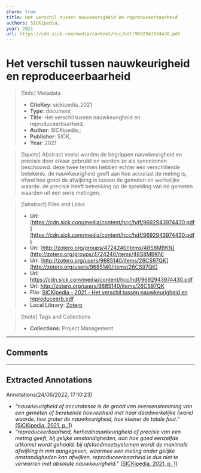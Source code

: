 ```yaml
---
share: true
title: Het verschil tussen nauwkeurigheid en reproduceerbaarheid
authors: SICKipedia,
year: 2021 
url: https://cdn.sick.com/media/content/hcc/hdf/9692943974430.pdf
---
```


# Het verschil tussen nauwkeurigheid en reproduceerbaarheid

> [!info] Metadata
> - **CiteKey**: sickipedia_2021
> - **Type**: document
> - **Title**: Het verschil tussen nauwkeurigheid en reproduceerbaarheid, 
> - **Author**: SICKipedia,;  
> - **Publisher**: SICK,
> - **Year**: 2021 

> [!quote] Abstract
> veelal worden de begrippen nauwkeurigheid en precisie door elkaar gebruikt en worden ze als synoniemen beschouwd. deze twee termen hebben echter een verschillende betekenis. de nauwkeurigheid geeft aan hoe accuraat de meting is, ofwel hoe groot de afwijking is tussen de gemeten en werkelijke waarde. de precisie heeft betrekking op de spreiding van de gemeten waarden uit een serie metingen.

> [!abstract] Files and Links
> - **Url**: [https://cdn.sick.com/media/content/hcc/hdf/9692943974430.pdf](https://cdn.sick.com/media/content/hcc/hdf/9692943974430.pdf)
> - **Uri**: [http://zotero.org/groups/4724240/items/48S8MBKN](http://zotero.org/groups/4724240/items/48S8MBKN)
> - **Uri**: [http://zotero.org/users/9685140/items/26CS97QK](http://zotero.org/users/9685140/items/26CS97QK)
> - **Url**: https://cdn.sick.com/media/content/hcc/hdf/9692943974430.pdf
> - **Uri**: http://zotero.org/users/9685140/items/26CS97QK
> - **File**: [SICKipedia - 2021 - Het verschil tussen nauwkeurigheid en reproduceerb.pdf](file://C:%5CUsers%5C20003936%5CZotero%5Cstorage%5CG3WI6V7R%5CSICKipedia%2520-%25202021%2520-%2520Het%2520verschil%2520tussen%2520nauwkeurigheid%2520en%2520reproduceerb.pdf)
> - **Local Library**: [Zotero]((zotero://select/library/items/26CS97QK))

> [!note] Tags and Collections
> - **Collections**: Project Management

----

## Comments



----

## Extracted Annotations
Annotations(24/06/2022, 17:10:23)
- *“nauwkeurigheid of accuratesse is de graad van overeenstemming van een gemeten of berekende hoeveelheid met haar daadwerkelijke (ware) waarde. hoe groter de nauwkeurigheid, hoe kleiner de totale fout.”* [(SICKipedia, 2021, p. 1)](zotero://open-pdf/library/items/G3WI6V7R?page=1&annotation=ECLFRYYH)
- *“reproduceerbaarheid, herhaalnauwkeurigheid of precisie van een meting geeft, bij gelijke omstandigheden, aan hoe goed eenzelfde uitkomst wordt gehaald. bij afstandmeetsystemen wordt de maximale afwijking in mm aangegeven, waarmee een meting onder gelijke omstandigheden kan afwijken. reproduceerbaarheid is dus niet te verwarren met absolute nauwkeurigheid.”* [(SICKipedia, 2021, p. 1)](zotero://open-pdf/library/items/G3WI6V7R?page=1&annotation=INDJUSX9)

